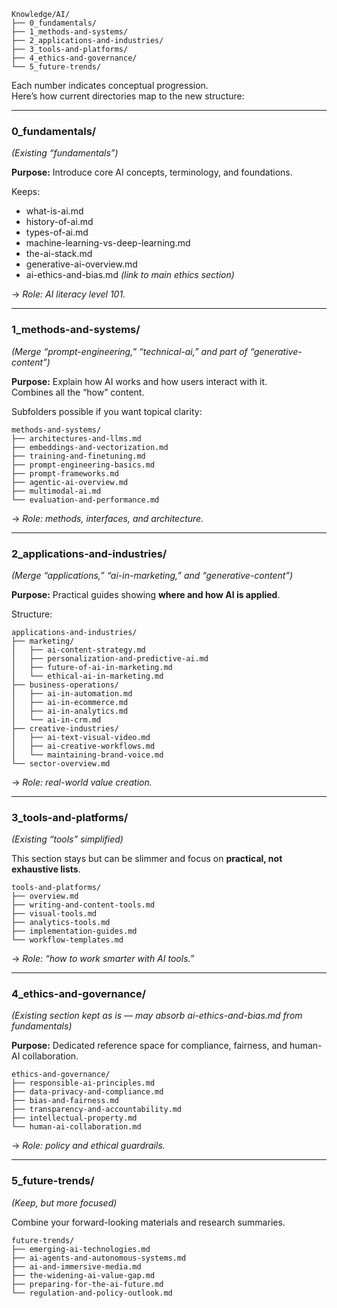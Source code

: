 ```
Knowledge/AI/
├── 0_fundamentals/
├── 1_methods-and-systems/
├── 2_applications-and-industries/
├── 3_tools-and-platforms/
├── 4_ethics-and-governance/
└── 5_future-trends/
```

Each number indicates conceptual progression.  
Here’s how current directories map to the new structure:

---

### **0_fundamentals/**

_(Existing “fundamentals”)_

**Purpose:** Introduce core AI concepts, terminology, and foundations.

Keeps:

- what-is-ai.md
- history-of-ai.md
- types-of-ai.md
- machine-learning-vs-deep-learning.md
- the-ai-stack.md
- generative-ai-overview.md
- ai-ethics-and-bias.md _(link to main ethics section)_

→ _Role: AI literacy level 101._

---

### **1_methods-and-systems/**

_(Merge “prompt-engineering,” “technical-ai,” and part of “generative-content”)_

**Purpose:** Explain how AI works and how users interact with it.  
Combines all the “how” content.

Subfolders possible if you want topical clarity:

```
methods-and-systems/
├── architectures-and-llms.md
├── embeddings-and-vectorization.md
├── training-and-finetuning.md
├── prompt-engineering-basics.md
├── prompt-frameworks.md
├── agentic-ai-overview.md
├── multimodal-ai.md
└── evaluation-and-performance.md
```

→ _Role: methods, interfaces, and architecture._

---

### **2_applications-and-industries/**

_(Merge “applications,” “ai-in-marketing,” and “generative-content”)_

**Purpose:** Practical guides showing **where and how AI is applied**.

Structure:

```
applications-and-industries/
├── marketing/
│   ├── ai-content-strategy.md
│   ├── personalization-and-predictive-ai.md
│   ├── future-of-ai-in-marketing.md
│   └── ethical-ai-in-marketing.md
├── business-operations/
│   ├── ai-in-automation.md
│   ├── ai-in-ecommerce.md
│   ├── ai-in-analytics.md
│   └── ai-in-crm.md
├── creative-industries/
│   ├── ai-text-visual-video.md
│   ├── ai-creative-workflows.md
│   └── maintaining-brand-voice.md
└── sector-overview.md
```

→ _Role: real-world value creation._

---

### **3_tools-and-platforms/**

_(Existing “tools” simplified)_

This section stays but can be slimmer and focus on **practical, not exhaustive lists**.

```
tools-and-platforms/
├── overview.md
├── writing-and-content-tools.md
├── visual-tools.md
├── analytics-tools.md
├── implementation-guides.md
└── workflow-templates.md
```

→ _Role: “how to work smarter with AI tools.”_

---

### **4_ethics-and-governance/**

_(Existing section kept as is — may absorb ai-ethics-and-bias.md from fundamentals)_

**Purpose:** Dedicated reference space for compliance, fairness, and human-AI collaboration.

```
ethics-and-governance/
├── responsible-ai-principles.md
├── data-privacy-and-compliance.md
├── bias-and-fairness.md
├── transparency-and-accountability.md
├── intellectual-property.md
└── human-ai-collaboration.md
```

→ _Role: policy and ethical guardrails._

---

### **5_future-trends/**

_(Keep, but more focused)_

Combine your forward-looking materials and research summaries.

```
future-trends/
├── emerging-ai-technologies.md
├── ai-agents-and-autonomous-systems.md
├── ai-and-immersive-media.md
├── the-widening-ai-value-gap.md
├── preparing-for-the-ai-future.md
└── regulation-and-policy-outlook.md
```